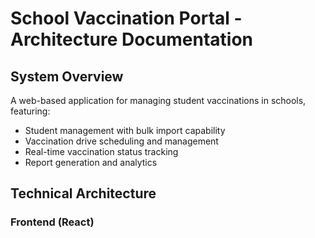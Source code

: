 # School Vaccination Portal - Architecture Documentation

## System Overview
A web-based application for managing student vaccinations in schools, featuring:
- Student management with bulk import capability
- Vaccination drive scheduling and management
- Real-time vaccination status tracking
- Report generation and analytics

## Technical Architecture

### Frontend (React) 